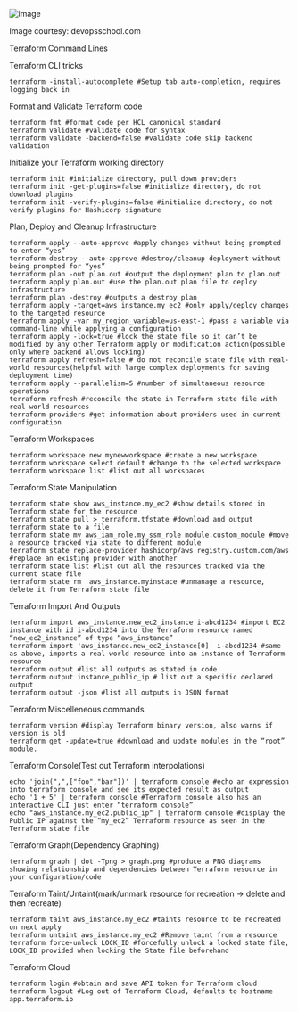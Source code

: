 ![image](https://user-images.githubusercontent.com/53502578/212658688-e0742476-2701-42ca-814d-1b9a4f163aff.png)

Image courtesy: devopsschool.com

Terraform Command Lines

Terraform CLI tricks

    terraform -install-autocomplete #Setup tab auto-completion, requires logging back in

Format and Validate Terraform code

    terraform fmt #format code per HCL canonical standard
    terraform validate #validate code for syntax
    terraform validate -backend=false #validate code skip backend validation

Initialize your Terraform working directory

    terraform init #initialize directory, pull down providers
    terraform init -get-plugins=false #initialize directory, do not download plugins
    terraform init -verify-plugins=false #initialize directory, do not verify plugins for Hashicorp signature

Plan, Deploy and Cleanup Infrastructure

    terraform apply --auto-approve #apply changes without being prompted to enter “yes”
    terraform destroy --auto-approve #destroy/cleanup deployment without being prompted for “yes”
    terraform plan -out plan.out #output the deployment plan to plan.out
    terraform apply plan.out #use the plan.out plan file to deploy infrastructure
    terraform plan -destroy #outputs a destroy plan
    terraform apply -target=aws_instance.my_ec2 #only apply/deploy changes to the targeted resource
    terraform apply -var my_region_variable=us-east-1 #pass a variable via command-line while applying a configuration
    terraform apply -lock=true #lock the state file so it can’t be modified by any other Terraform apply or modification action(possible only where backend allows locking)
    terraform apply refresh=false # do not reconcile state file with real-world resources(helpful with large complex deployments for saving deployment time)
    terraform apply --parallelism=5 #number of simultaneous resource operations
    terraform refresh #reconcile the state in Terraform state file with real-world resources
    terraform providers #get information about providers used in current configuration

Terraform Workspaces

    terraform workspace new mynewworkspace #create a new workspace
    terraform workspace select default #change to the selected workspace
    terraform workspace list #list out all workspaces

Terraform State Manipulation

    terraform state show aws_instance.my_ec2 #show details stored in Terraform state for the resource
    terraform state pull > terraform.tfstate #download and output terraform state to a file
    terraform state mv aws_iam_role.my_ssm_role module.custom_module #move a resource tracked via state to different module
    terraform state replace-provider hashicorp/aws registry.custom.com/aws #replace an existing provider with another
    terraform state list #list out all the resources tracked via the current state file
    terraform state rm  aws_instance.myinstace #unmanage a resource, delete it from Terraform state file

Terraform Import And Outputs

    terraform import aws_instance.new_ec2_instance i-abcd1234 #import EC2 instance with id i-abcd1234 into the Terraform resource named “new_ec2_instance” of type “aws_instance”
    terraform import 'aws_instance.new_ec2_instance[0]' i-abcd1234 #same as above, imports a real-world resource into an instance of Terraform resource
    terraform output #list all outputs as stated in code
    terraform output instance_public_ip # list out a specific declared output
    terraform output -json #list all outputs in JSON format

Terraform Miscelleneous commands

    terraform version #display Terraform binary version, also warns if version is old
    terraform get -update=true #download and update modules in the “root” module.

Terraform Console(Test out Terraform interpolations)

    echo 'join(",",["foo","bar"])' | terraform console #echo an expression into terraform console and see its expected result as output
    echo '1 + 5' | terraform console #Terraform console also has an interactive CLI just enter “terraform console”
    echo "aws_instance.my_ec2.public_ip" | terraform console #display the Public IP against the “my_ec2” Terraform resource as seen in the Terraform state file

Terraform Graph(Dependency Graphing)

    terraform graph | dot -Tpng > graph.png #produce a PNG diagrams showing relationship and dependencies between Terraform resource in your configuration/code

Terraform Taint/Untaint(mark/unmark resource for recreation -> delete and then recreate)

    terraform taint aws_instance.my_ec2 #taints resource to be recreated on next apply
    terraform untaint aws_instance.my_ec2 #Remove taint from a resource
    terraform force-unlock LOCK_ID #forcefully unlock a locked state file, LOCK_ID provided when locking the State file beforehand

Terraform Cloud

    terraform login #obtain and save API token for Terraform cloud
    terraform logout #Log out of Terraform Cloud, defaults to hostname app.terraform.io
